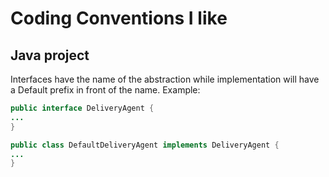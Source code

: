 # Coding Conventions I like 
## Java project

Interfaces have the name of the abstraction while implementation will have a Default prefix in front of the name. Example:
```java
public interface DeliveryAgent {
...
}
```

```java
public class DefaultDeliveryAgent implements DeliveryAgent {
...
}
```

